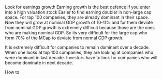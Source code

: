 

Look for earnings growth
Earning growth is the best defence if you enter into a high valuation stock
Easier to find earning doubler in non-large cap space. For top 100 companies, they are already dominant in their space. Now they will grow at nominal GDP growth of 10-11% and for them deviate from nominal GDP growth is extremely difficult because those are the ones who are making nominal GDP. So its very difficult for the large cap who form 70% of the MCap to deviate from normal GDP growth. 

It is extremely difficult for companies to remain dominant over a decade. When one looks at top 100 companies, they are looking at companies who were dominant in last decade. Investors have to look for companies who will become dominate in next decade.  

How to 
<!--stackedit_data:
eyJoaXN0b3J5IjpbNTE2Mjg2MDcyLC0xMjY1MDQyMTMzLDQzNT
AyODUyMSwtMTI1MzYwMDU0NywxNDU4MTgwMjA2XX0=
-->
